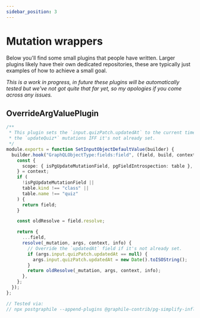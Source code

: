 ```yaml
---
sidebar_position: 3
---
```


# Mutation wrappers

Below you'll find some small plugins that people have written. Larger plugins likely have their own dedicated repositories, these are typically just examples of how to achieve a small goal.

_This is a work in progress, in future these plugins will be automatically tested but we've not got quite that far yet, so my apologies if you come across any issues._

## OverrideArgValuePlugin

```ts
/**
 * This plugin sets the `input.quizPatch.updatedAt` to the current timestamp in
 * the `updateQuiz*` mutations IFF it's not already set.
 */
module.exports = function SetInputObjectDefaultValue(builder) {
  builder.hook("GraphQLObjectType:fields:field", (field, build, context) => {
    const {
      scope: { isPgUpdateMutationField, pgFieldIntrospection: table },
    } = context;
    if (
      !isPgUpdateMutationField ||
      table.kind !== "class" ||
      table.name !== "quiz"
    ) {
      return field;
    }

    const oldResolve = field.resolve;

    return {
      ...field,
      resolve(_mutation, args, context, info) {
        // Override the `updatedAt` field if it's not already set.
        if (args.input.quizPatch.updatedAt == null) {
          args.input.quizPatch.updatedAt = new Date().toISOString();
        }
        return oldResolve(_mutation, args, context, info);
      },
    };
  });
};

// Tested via:
// npx postgraphile --append-plugins @graphile-contrib/pg-simplify-inflector,`pwd`/examples/plugins/0300_mutation_wrappers/OverrideArgValuePlugin.js -c graphile_org_demo -s app_public
```
